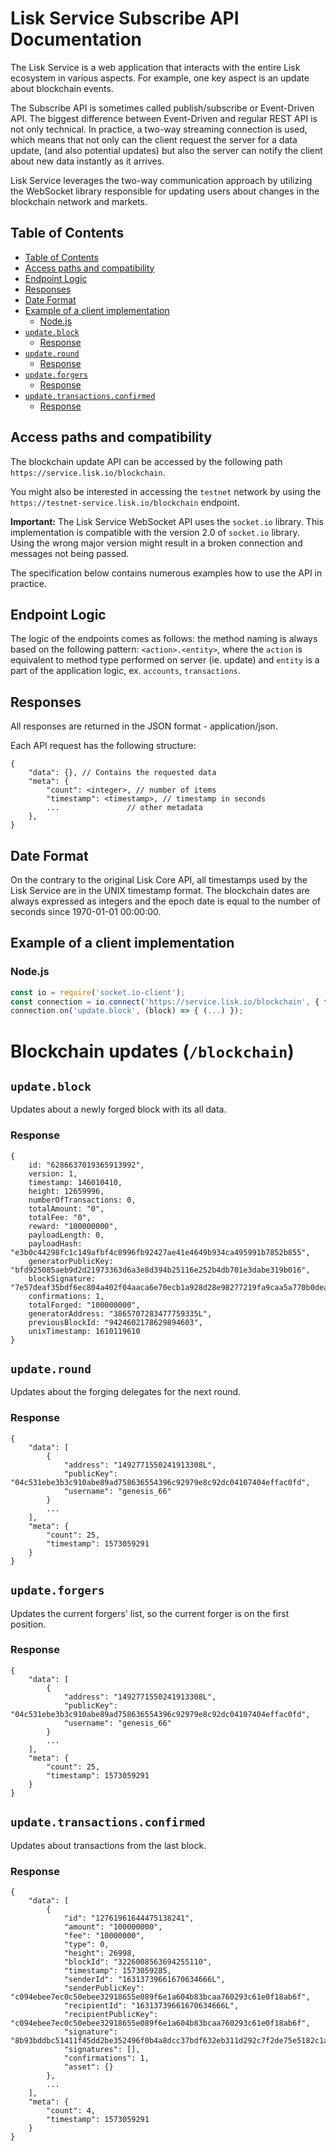 # Lisk Service Subscribe API Documentation

The Lisk Service is a web application that interacts with the entire Lisk ecosystem in various aspects. For example, one key aspect is an update about blockchain events.

The Subscribe API is sometimes called publish/subscribe or Event-Driven API. The biggest difference between Event-Driven and regular REST API is not only technical. In practice, a two-way streaming connection is used, which means that not only can the client request the server for a data update, (and also potential updates) but also the server can notify the client about new data instantly as it arrives.

Lisk Service leverages the two-way communication approach by utilizing the WebSocket library responsible for updating users about changes in the blockchain network and markets.

## <a name='table-of-contents'></a>Table of Contents

<!-- vscode-markdown-toc -->
* [Table of Contents](#table-of-contents)
* [Access paths and compatibility](#access-paths-and-compatibility)
* [Endpoint Logic](#endpoint-logic)
* [Responses](#responses)
* [Date Format](#date-format)
* [Example of a client implementation](#example-of-a-client-implementation)
    * [Node.js](#node.js)
* [`update.block`](#`update.block`)
    * [Response](#response)
* [`update.round`](#`update.round`)
    * [Response](#response-1)
* [`update.forgers`](#`update.forgers`)
    * [Response](#response-2)
* [`update.transactions.confirmed`](#`update.transactions.confirmed`)
    * [Response](#response-3)

<!-- vscode-markdown-toc-config
	numbering=false
	autoSave=true
	/vscode-markdown-toc-config -->
<!-- /vscode-markdown-toc -->

## <a name='access-paths-and-compatibility'></a>Access paths and compatibility

The blockchain update API can be accessed by the following path `https://service.lisk.io/blockchain`.

You might also be interested in accessing the `testnet` network by using the `https://testnet-service.lisk.io/blockchain` endpoint.

**Important:** The Lisk Service WebSocket API uses the `socket.io` library. This implementation is compatible with the version 2.0 of `socket.io` library. Using the wrong major version might result in a broken connection and messages not being passed.

The specification below contains numerous examples how to use the API in practice.

## <a name='endpoint-logic'></a>Endpoint Logic

The logic of the endpoints comes as follows: the method naming is always based on the following pattern: `<action>.<entity>`, where the `action` is equivalent to method type performed on server (ie. update) and `entity` is a part of the application logic, ex. `accounts`, `transactions`.

## <a name='responses'></a>Responses

All responses are returned in the JSON format - application/json.

Each API request has the following structure:

```jsonc
{
    "data": {}, // Contains the requested data
    "meta": {
        "count": <integer>, // number of items
        "timestamp": <timestamp>, // timestamp in seconds
        ...               // other metadata
    },
}
```

## <a name='date-format'></a>Date Format

On the contrary to the original Lisk Core API, all timestamps used by the Lisk Service are in the UNIX timestamp format. The blockchain dates are always expressed as integers and the epoch date is equal to the number of seconds since 1970-01-01 00:00:00.

## <a name='example-of-a-client-implementation'></a>Example of a client implementation

### <a name='node.js'></a>Node.js

```javascript
const io = require('socket.io-client');
const connection = io.connect('https://service.lisk.io/blockchain', { transports: ['websocket'] });
connection.on('update.block', (block) => { (...) });
```

# Blockchain updates (`/blockchain`)

## <a name='`update.block`'></a>`update.block`

Updates about a newly forged block with its all data.

### <a name='response'></a>Response

```jsonc
{
    id: "6286637019365913992",
    version: 1,
    timestamp: 146010410,
    height: 12659996,
    numberOfTransactions: 0,
    totalAmount: "0",
    totalFee: "0",
    reward: "100000000",
    payloadLength: 0,
    payloadHash: "e3b0c44298fc1c149afbf4c8996fb92427ae41e4649b934ca495991b7852b855",
    generatorPublicKey: "bfd925085aeb9d2d21973363d6a3e8d394b25116e252b4db701e3dabe319b016",
    blockSignature: "7e57deaf35bdf6ec804a402f04aaca6e70ecb1a928d28e98277219fa9caa5a770b0dea3ecf402cdfc35c7b8a84d1611a5b794d70bf3c29d51c28b8ded3b5920c",
    confirmations: 1,
    totalForged: "100000000",
    generatorAddress: "3865707283477759335L",
    previousBlockId: "9424602178629894603",
    unixTimestamp: 1610119610
}
```

## <a name='`update.round`'></a>`update.round`

Updates about the forging delegates for the next round.

### <a name='response-1'></a>Response

```jsonc
{
    "data": [
        {
            "address": "1492771550241913308L",
            "publicKey": "04c531ebe3b3c910abe89ad758636554396c92979e8c92dc04107404effac0fd",
            "username": "genesis_66"
        }
        ...
    ],
    "meta": {
        "count": 25,
        "timestamp": 1573059291
    }
}
```

## <a name='`update.forgers`'></a>`update.forgers`

Updates the current forgers' list, so the current forger is on the first position.

### <a name='response-2'></a>Response

```jsonc
{
    "data": [
        {
            "address": "1492771550241913308L",
            "publicKey": "04c531ebe3b3c910abe89ad758636554396c92979e8c92dc04107404effac0fd",
            "username": "genesis_66"
        }
        ...
    ],
    "meta": {
        "count": 25,
        "timestamp": 1573059291
    }
}
```

## <a name='`update.transactions.confirmed`'></a>`update.transactions.confirmed`

Updates about transactions from the last block.

### <a name='response-3'></a>Response

```jsonc
{
    "data": [
        {
            "id": "12761961644475138241",
            "amount": "100000000",
            "fee": "10000000",
            "type": 0,
            "height": 26998,
            "blockId": "3226008563694255110",
            "timestamp": 1573059285,
            "senderId": "16313739661670634666L",
            "senderPublicKey": "c094ebee7ec0c50ebee32918655e089f6e1a604b83bcaa760293c61e0f18ab6f",
            "recipientId": "16313739661670634666L",
            "recipientPublicKey": "c094ebee7ec0c50ebee32918655e089f6e1a604b83bcaa760293c61e0f18ab6f",
            "signature": "8b93bddbc51411f45dd2be352496f0b4a8dcc37bdf632eb311d292c7f2de75e5182c1ac554f54031313a5c7f9fcfa091dee7790aa40c2ee96091ba52710b600e",
            "signatures": [],
            "confirmations": 1,
            "asset": {}
        },
        ...
    ],
    "meta": {
        "count": 4,
        "timestamp": 1573059291
    }
}
```
